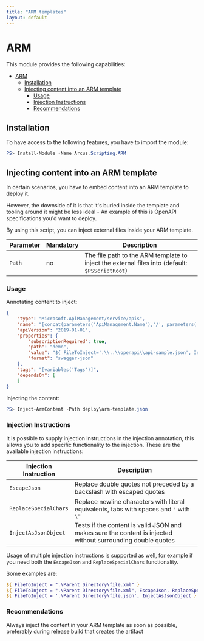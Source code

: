 ```yaml
---
title: "ARM templates"
layout: default
---
```


# ARM

This module provides the following capabilities:
- [ARM](#arm)
  - [Installation](#installation)
  - [Injecting content into an ARM template](#injecting-content-into-an-arm-template)
    - [Usage](#usage)
    - [Injection Instructions](#injection-instructions)
    - [Recommendations](#recommendations)

## Installation

To have access to the following features, you have to import the module:

```powershell
PS> Install-Module -Name Arcus.Scripting.ARM
```

## Injecting content into an ARM template

In certain scenarios, you have to embed content into an ARM template to deploy it.

However, the downside of it is that it's buried inside the template and tooling around it might be less ideal - An example of this is OpenAPI specifications you'd want to deploy.

By using this script, you can inject external files inside your ARM template.

| Parameter | Mandatory | Description                                                                                     |
| --------- | --------- | ----------------------------------------------------------------------------------------------- |
| `Path`    | no        | The file path to the ARM template to inject the external files into  (default: `$PSScriptRoot`) |

### Usage
Annotating content to inject:

```json
{
    "type": "Microsoft.ApiManagement/service/apis",
    "name": "[concat(parameters('ApiManagement.Name'),'/', parameters('ApiManagement.Api.Name'))]",
    "apiVersion": "2019-01-01",
    "properties": {
        "subscriptionRequired": true,
        "path": "demo",
        "value": "${ FileToInject='.\\..\\openapi\\api-sample.json', InjectAsJsonObject}$",
        "format": "swagger-json"
    },
    "tags": "[variables('Tags')]",
    "dependsOn": [
    ]
}
```

Injecting the content:

```powershell
PS> Inject-ArmContent -Path deploy\arm-template.json
```

### Injection Instructions

It is possible to supply injection instructions in the injection annotation, this allows you to add specific functionality to the injection. These are the available injection instructions:

| Injection Instruction | Description                                                                                                 |
| --------------------- | ----------------------------------------------------------------------------------------------------------- |
| `EscapeJson`          | Replace double quotes not preceded by a backslash with escaped quotes                                       |
| `ReplaceSpecialChars` | Replace newline characters with literal equivalents, tabs with spaces and `"` with `\"`                     |
| `InjectAsJsonObject`  | Tests if the content is valid JSON and makes sure the content is injected without surrounding double quotes |

Usage of multiple injection instructions is supported as well, for example if you need both the `EscapeJson` and `ReplaceSpecialChars` functionality.

Some examples are:
```powershell
${ FileToInject = ".\Parent Directory\file.xml" }
${ FileToInject = ".\Parent Directory\file.xml", EscapeJson, ReplaceSpecialChars }
${ FileToInject = '.\Parent Directory\file.json', InjectAsJsonObject }
```

### Recommendations
Always inject the content in your ARM template as soon as possible, preferably during release build that creates the artifact
